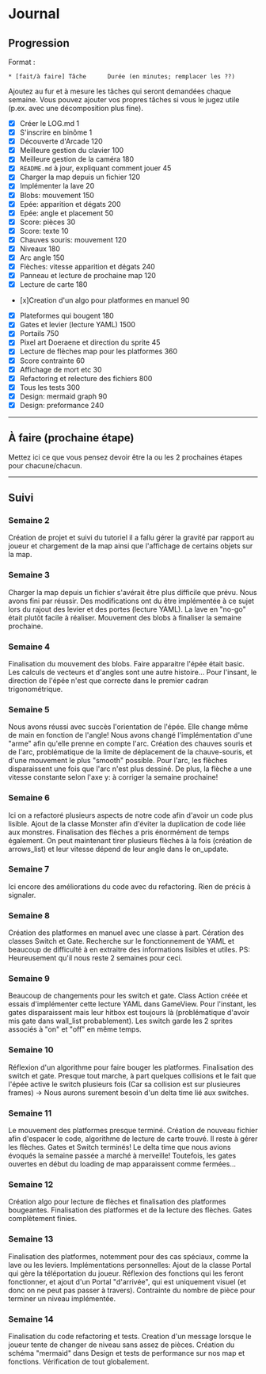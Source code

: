 # Journal

## Progression

Format :

    * [fait/à faire] Tâche      Durée (en minutes; remplacer les ??)

Ajoutez au fur et à mesure les tâches qui seront demandées chaque semaine.
Vous pouvez ajouter vos propres tâches si vous le jugez utile (p.ex. avec une décomposition plus fine).

* [x] Créer le LOG.md                                                  1
* [x] S'inscrire en binôme                                             1
* [x] Découverte d'Arcade                                              120
* [x] Meilleure gestion du clavier                                     100
* [x] Meilleure gestion de la caméra                                   180
* [x] `README.md` à jour, expliquant comment jouer                     45
* [x] Charger la map depuis un fichier                                 120
* [x] Implémenter la lave                                              20
* [x] Blobs: mouvement                                                 150
* [x] Epée: apparition et dégats                                       200
* [x] Epée: angle et placement                                         50
* [x] Score: pièces                                                    30
* [x] Score: texte                                                     10
* [x] Chauves souris: mouvement                                        120
* [x] Niveaux                                                          180 
* [x] Arc angle                                                        150
* [x] Flèches: vitesse apparition et dégats                            240
* [x] Panneau et lecture de prochaine map                              120
* [x] Lecture de carte                                                 180
* [x]Creation d'un algo pour platformes en manuel                      90
* [x] Plateformes qui bougent                                          180
* [x] Gates et levier (lecture YAML)                                   1500
* [x] Portails                                                         750
* [x] Pixel art Doeraene et direction du sprite                        45
* [x] Lecture de flèches map pour les platformes                       360  
* [x] Score contrainte                                                 60
* [x] Affichage de mort etc                                            30
* [x] Refactoring et relecture des fichiers                            800
* [x] Tous les tests                                                   300
* [x] Design: mermaid graph                                            90
* [x] Design: preformance                                              240

---

## À faire (prochaine étape)

Mettez ici ce que vous pensez devoir être la ou les 2 prochaines étapes pour chacune/chacun.

---

## Suivi

### Semaine 2
Création de projet et suivi du tutoriel il a fallu gérer la gravité par rapport au joueur et chargement de la map ainsi que l'affichage de certains objets sur la map.
### Semaine 3
Charger la map depuis un fichier s'avérait être plus difficile que prévu. Nous avons fini par réussir. Des modifications ont du être implémentée à ce sujet lors du rajout des levier et des portes (lecture YAML). La lave en "no-go" était plutôt facile à réaliser. Mouvement des blobs à finaliser la semaine prochaine.
### Semaine 4
Finalisation du mouvement des blobs. Faire apparaitre l'épée était basic. Les calculs de vecteurs et d'angles sont une autre histoire... Pour l'insant, le direction de l'épée n'est que correcte dans le premier cadran trigonométrique.
### Semaine 5
Nous avons réussi avec succès l'orientation de l'épée. Elle change même de main en fonction de l'angle! Nous avons changé l'implémentation d'une "arme" afin qu'elle prenne en compte l'arc.
Création des chauves souris et de l'arc, problématique de la limite de déplacement de la chauve-souris, et d'une mouvement le plus "smooth" possible. Pour l'arc, les flèches disparaissent une fois que l'arc n'est plus dessiné. De plus, la flèche a une vitesse constante selon l'axe y: à corriger la semaine prochaine!
### Semaine 6
Ici on a refactoré plusieurs aspects de notre code afin d'avoir un code plus lisible. Ajout de la classe Monster afin d'éviter la duplication de code liée aux monstres. Finalisation des flèches a pris énormément de temps également. On peut maintenant tirer plusieurs flèches à la fois (création de arrows_list) et leur vitesse dépend de leur angle dans le on_update. 
### Semaine 7
Ici encore des améliorations du code avec du refactoring. Rien de précis à signaler.
### Semaine 8
Création des platformes en manuel avec une classe à part. Cération des classes Switch et Gate. Recherche sur le fonctionnement de YAML et beaucoup de difficulté à en extraitre des informations lisibles et utiles. PS: Heureusement qu'il nous reste 2 semaines pour ceci.
### Semaine 9
Beaucoup de changements pour les switch et gate. Class Action créée et essais d'implémenter cette lecture YAML dans GameView. Pour l'instant, les gates disparaissent mais leur hitbox est toujours là (problématique d'avoir mis gate dans wall_list probablement). Les switch garde les 2 sprites associés à "on" et "off" en même temps.
### Semaine 10
Réflexion d'un algorithme pour faire bouger les platformes. Finalisation des switch et gate. Presque tout marche, à part quelques collisions et le fait que l'épée active le switch plusieurs fois (Car sa collision est sur plusieures frames) -> Nous aurons surement besoin d'un delta time lié aux switches.
### Semaine 11
Le mouvement des platformes presque terminé. Création de nouveau fichier afin d'espacer le code, algorithme de lecture de carte trouvé. Il reste à gérer les flèches. Gates et Switch terminés! Le delta time que nous avions évoqués la semaine passée a marché à merveille! Toutefois, les gates ouvertes en début du loading de map apparaissent comme fermées...
### Semaine 12
Création algo pour lecture de flèches et finalisation des platformes bougeantes. Finalisation des platformes et de la lecture des flèches. Gates complètement finies.
### Semaine 13
Finalisation des platformes, notemment pour des cas spéciaux, comme la lave ou les leviers. Implémentations personnelles: Ajout de la classe Portal qui gère la téléportation du joueur. Réflexion des fonctions qui les feront fonctionner, et ajout d'un Portal "d'arrivée", qui est uniquement visuel (et donc on ne peut pas passer à travers). Contrainte du nombre de pièce pour terminer un niveau implémentée.
### Semaine 14
Finalisation du code refactoring et tests. Creation d'un message lorsque le joueur tente de changer de niveau sans assez de pièces. Création du schéma "mermaid" dans Design et tests de performance sur nos map et fonctions. Vérification de tout globalement. 